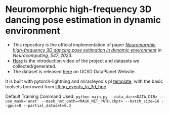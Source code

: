 # Neuromorphic high-frequency 3D dancing pose estimation in dynamic environment

- This repository is the official implementation of paper *[Neuromorphic high-frequency 3D dancing pose estimation in dynamic environment](https://www.sciencedirect.com/science/article/pii/S0925231223005118)* in *Neurocomputing, 547, 2023.*
- [Here](http://bit.ly/yelan-research) is the introduction video of the project and datasets we collected/generated. 
- The dataset is released [here](https://dataplanet.ucsd.edu/dataverse/yelan/) on UCSD DataPlanet Website.

It is built with pytorch-lightning and miracleyoo's pl [template](https://github.com/miracleyoo/pytorch-lightning-template), with the basic toolsets borrowed from [lifting_events_to_3d_hpe](https://github.com/IIT-PAVIS/lifting_events_to_3d_hpe). 

Default Training Command Used: `python main.py --data_dir=<DATA_DIR> --use_mask='unet' --mask_net_path=<MASK_NET_PATH.ckpt> --batch_size=16 --gpus=8 --partial_dataset=0.3`
